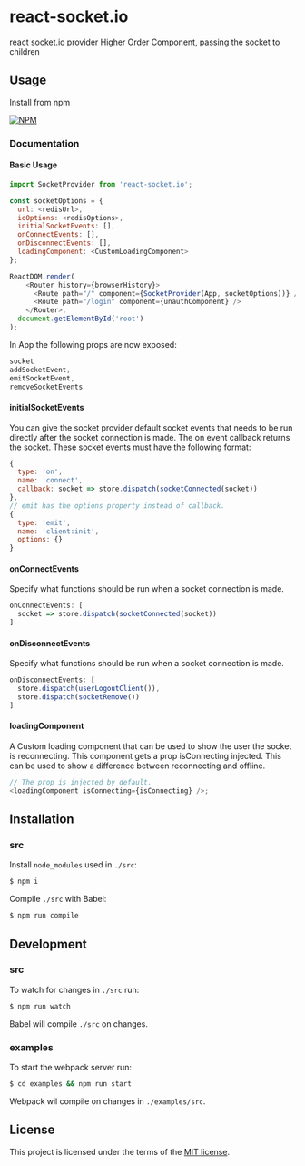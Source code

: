 # react-socket.io
react socket.io provider Higher Order Component, passing the socket to children

## Usage

Install from npm

[![NPM](https://nodei.co/npm/react-socket.io.png)](https://nodei.co/npm/react-socket.io/)

### Documentation

#### Basic Usage
```javascript
import SocketProvider from 'react-socket.io';

const socketOptions = {
  url: <redisUrl>,
  ioOptions: <redisOptions>,
  initialSocketEvents: [],
  onConnectEvents: [],
  onDisconnectEvents: [],
  loadingComponent: <CustomLoadingComponent>
};

ReactDOM.render(
    <Router history={browserHistory}>
      <Route path="/" component={SocketProvider(App, socketOptions))} />
      <Route path="/login" component={unauthComponent} />
    </Router>,
  document.getElementById('root')
);
```

In App the following props are now exposed:
```javascript
socket
addSocketEvent,
emitSocketEvent,
removeSocketEvents
```

#### initialSocketEvents
You can give the socket provider default socket events that needs to be run directly after the socket connection is made. The on event callback returns the socket. These socket events must have the following format:

```javascript
{
  type: 'on',
  name: 'connect',
  callback: socket => store.dispatch(socketConnected(socket))
},
// emit has the options property instead of callback.
{
  type: 'emit',
  name: 'client:init',
  options: {}
}
```

#### onConnectEvents
Specify what functions should be run when a socket connection is made.
```javascript
onConnectEvents: [
  socket => store.dispatch(socketConnected(socket))
]
```

#### onDisconnectEvents
Specify what functions should be run when a socket connection is made.
```javascript
onDisconnectEvents: [
  store.dispatch(userLogoutClient()),
  store.dispatch(socketRemove())
]
```

#### loadingComponent
A Custom loading component that can be used to show the user the socket is reconnecting.
This component gets a prop isConnecting injected. This can be used to show a difference between reconnecting and offline.
 ```javascript
 // The prop is injected by default.
<loadingComponent isConnecting={isConnecting} />;
 ```

## Installation

### src

Install `node_modules` used in `./src`:

```bash
$ npm i
```

Compile `./src` with Babel:

```bash
$ npm run compile
```

## Development

### src

To watch for changes in `./src` run:

```bash
$ npm run watch
```

Babel will compile `./src` on changes.

### examples

To start the webpack server run:

```bash
$ cd examples && npm run start
```

Webpack wil compile on changes in `./examples/src`.

## License

This project is licensed under the terms of the [MIT license](https://github.com/anchorchat/react-socket.io/blob/master/LICENSE).
